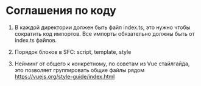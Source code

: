 # Соглашения по коду

1. В каждой директории должен быть файл index.ts, это нужно чтобы сократить код импортов.
Все импорты обязательно должны быть от index.ts файлов.

2. Порядок блоков в SFC: script, template, style

3. Нейминг от общего к конкретному, по советам из Vue стайлгайда, это позволяет группировать общие файлы рядом
https://vuejs.org/style-guide/index.html
